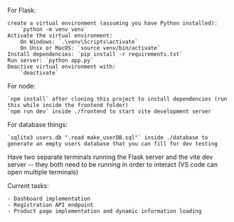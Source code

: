 For Flask:

    create a virtual environment (assuming you have Python installed):
        `python -m venv venv`
    Activate the virtual environment:
        On Windows: `.\venv\Scripts\activate`
        On Unix or MacOS: `source venv/bin/activate`
    Install dependencies: `pip install -r requirements.txt`
    Run server: `python app.py`
    Deactive virtual environment with:
        `deactivate`

For node:

    `npm install` after cloning this project to install dependencies (run this while inside the frontend folder)
    `npm run dev` inside ./frontend to start vite development server

For database things:

    `sqlite3 users.db ".read make_userDB.sql"` inside ./database to generate an empty users database that you can fill for dev testing

Have two separate terminals running the Flask server and the vite dev server -- they both need to be running in order to interact (VS code can open multiple terminals)

Current tasks:

    - Dashboard implementation
    - Registration API endpoint
    - Product page implementation and dynamic information loading
